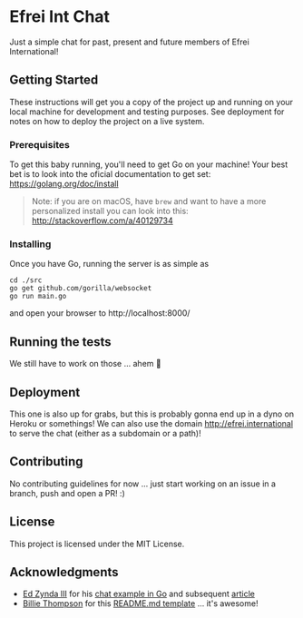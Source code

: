 # Efrei Int Chat

Just a simple chat for past, present and future members of Efrei International!

## Getting Started

These instructions will get you a copy of the project up and running on your local machine for development and testing purposes. See deployment for notes on how to deploy the project on a live system.

### Prerequisites

To get this baby running, you'll need to get Go on your machine!
Your best bet is to look into the oficial documentation to get set: https://golang.org/doc/install

> Note: if you are on macOS, have `brew` and want to have a more personalized install you can look into this: http://stackoverflow.com/a/40129734

### Installing

Once you have Go, running the server is as simple as

```
cd ./src
go get github.com/gorilla/websocket
go run main.go
```

and open your browser to http://localhost:8000/

## Running the tests

We still have to work on those ... ahem :grimacing:

## Deployment

This one is also up for grabs, but this is probably gonna end up in a dyno on Heroku or somethings!
We can also use the domain http://efrei.international to serve the chat (either as a subdomain or a path)!

## Contributing

No contributing guidelines for now ... just start working on an issue in a branch, push and open a PR! :)

## License

This project is licensed under the MIT License.

## Acknowledgments

* [Ed Zynda III](https://github.com/ezynda3) for his [chat example in Go](https://github.com/ezynda3/go-chat) and subsequent [article](https://scotch.io/bar-talk/build-a-realtime-chat-server-with-go-and-websockets)
* [Billie Thompson](https://github.com/PurpleBooth) for this [README.md template](https://gist.github.com/PurpleBooth/109311bb0361f32d87a2) ... it's awesome!
